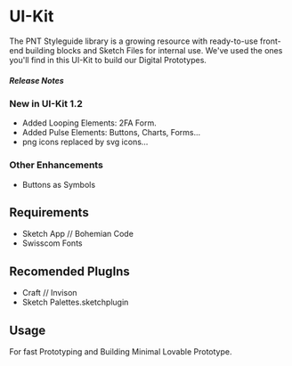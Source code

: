 # UI-Kit

The PNT Styleguide library is a growing resource with ready-to-use front-end building blocks and Sketch Files for internal use. We've used the ones you'll find in this UI-Kit to build our Digital Prototypes.

##### Release Notes
### New in UI-Kit 1.2
* Added Looping Elements: 2FA Form.
* Added Pulse Elements: Buttons, Charts, Forms...
* png icons replaced by svg icons...


### Other Enhancements
* Buttons as Symbols

## Requirements

* Sketch App // Bohemian Code
* Swisscom Fonts

## Recomended PlugIns
* Craft // Invison
* Sketch Palettes.sketchplugin



## Usage
For fast Prototyping and Building Minimal Lovable Prototype.
